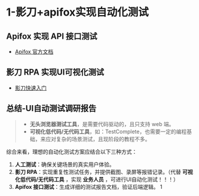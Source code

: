 # 1-影刀+apifox实现自动化测试

## Apifox 实现 API 接口测试

- [Apifox 官方文档](https://docs.apifox.com/%E6%A6%82%E8%BF%B0-5615148m0)

## 影刀 RPA 实现UI可视化测试

- [影刀快速入门](https://www.yingdao.com/yddoc/rpa/712111712911486976)

## 总结-UI自动测试调研报告

> - **无头浏览器测试工具**，是需要代码驱动的，且只支持 web 端。
> - **可视化低代码/无代码工具**，如：TestComplete，也需要一定的编程基础，来应对复杂的场景测试，且现阶段的教程不多。

综合来看，理想的自动化测试方案应结合以下三种方式：

1. **人工测试**：确保关键场景的真实用户体验。
2. **影刀 RPA**：实现重复性测试任务，并提供截图、录屏等报错记录。（代替 **可视化低代码/无代码工具** ，实现 **业务人员** ，可进行UI自动化测试！！！）
3. **Apifox 接口测试**：生成详细的测试报告文档，验证后端逻辑。
1